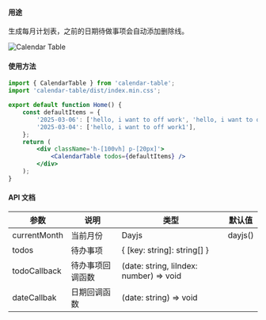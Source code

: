 #### 用途

生成每月计划表，之前的日期待做事项会自动添加删除线。

![Calendar Table](https://raw.githubusercontent.com/Songjiaxue/images-collect/refs/heads/main/calendar-table.png 'Calendar Table')

#### 使用方法

```jsx
import { CalendarTable } from 'calendar-table';
import 'calendar-table/dist/index.min.css';

export default function Home() {
	const defaultItems = {
		'2025-03-06': ['hello, i want to off work', 'hello, i want to off work222'],
		'2025-03-04': ['hello, i want to off work1'],
	};
	return (
		<div className='h-[100vh] p-[20px]'>
			<CalendarTable todos={defaultItems} />
		</div>
	);
}
```

#### API 文档

| 参数         | 说明             | 类型                                    | 默认值  |
| ------------ | ---------------- | --------------------------------------- | ------- |
| currentMonth | 当前月份         | Dayjs                                   | dayjs() |
| todos        | 待办事项         | { [key: string]: string[] }             |         |
| todoCallback | 待办事项回调函数 | (date: string, liIndex: number) => void |         |
| dateCallbak  | 日期回调函数     | (date: string) => void                  |         |
